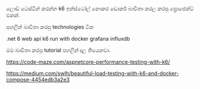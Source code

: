 ලොඩ් ටෙස්ටින් කරන්න k6 ඉන්ස්ටෝල් නොකර ඩොකර් බාවිතා කරල කරපු ප්‍රොජෙක්ට් එකක්. 

පහලින් බාවිතා කරපු technologies ටික

.net 6 web api
k6 run with docker
grafana 
influxdb

මම බාවිතා කරපු tutorial පහලින් දාල තියෙනවා.

https://code-maze.com/aspnetcore-performance-testing-with-k6/

https://medium.com/swlh/beautiful-load-testing-with-k6-and-docker-compose-4454edb3a2e3

